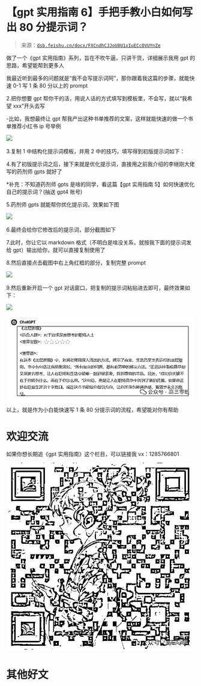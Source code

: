 # 【gpt 实用指南 6】手把手教小白如何写出 80 分提示词？

> 来源：[`dsb.feishu.cn/docx/FXCndhCJJoU8U1xIuECcOVUYnZe`](https://dsb.feishu.cn/docx/FXCndhCJJoU8U1xIuECcOVUYnZe)

做了一个《gpt 实用指南》系列，旨在不吹牛逼，只讲干货，详细展示我用 gpt 的思路，希望能帮到更多人

我最近听到最多的问题就是“我不会写提示词阿”，那你跟着我这篇的步骤，就能快速 0-1 写 1 条 80 分以上的 prompt

2.把你想要 gpt 帮你干的活，用说人话的方式填写到模板里，不会写，就以“我希望 xxx”开头去写

-比如，我想最终让 gpt 帮我产出这种书单推荐的文案，这样就能快速的做一个书单推荐小红书 ip 号举例

![](img/5fb8addf72d58c94122360d49c5fe482.png)

3.复制 1 中结构化提示词模板，并用 2 中的技巧，填写得到初版提示词如下：

4.有了初版提示词之后，接下来就是优化提示词，直接用之前我介绍的李继刚大佬写的药剂师 gpts 就好了

*补充：不知道药剂师 gpts 是啥的同学，看这篇【gpt 实用指南 5】如何快速优化自己的提示词？(抽送 gpt4 账号)

5.药剂师 gpts 就能帮你优化提示词，效果如下图

![](img/f1fe02e1354ac47a4e946a5e30b097fc.png)

6.最终会给你它修改后的提示词，部分截图如下

7.此时，你让它以 markdown 格式（不明白是啥没关系，就按我下面的提示词发给 gpt）输出给你，就可以直接复制使用了

8.然后直接点击截图中右上角红框的部分，复制完整 prompt

![](img/a9aeb95cee07f46f32378f0f4c8ccdde.png)

9.然后重新开启一个 gpt 对话窗口，把复制的提示词粘贴进去即可，最终效果如下：

![](img/1d4929ebc0b3adb82ea80a054225fbaa.png)

![](img/cdfeddcf0e1491254683d0f5c6a6ef4d.png)

以上，就是作为小白能快速写 1 条 80 分提示词的流程，希望能对你有帮助

# 欢迎交流

如果你想长期追《gpt 实用指南》这个栏目，可以链接我 vx：1285766801

![](img/c4491de051518d6e657bd0fc3f0ae938.png)

# 其他好文
